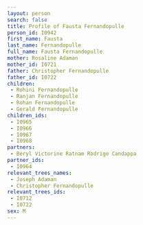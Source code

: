 ```yaml
---
layout: person
search: false
title: Profile of Fausta Fernandopulle
person_id: I0942
first_name: Fausta
last_name: Fernandopulle
full_name: Fausta Fernandopulle
mother: Rosaline Adaman
mother_id: I0721
father: Christopher Fernandopulle
father_id: I0722
children:
 - Rohini Fernandopulle
 - Ranjan Fernandopulle
 - Rohan Fernandopulle
 - Gerald Fernandopulle
children_ids:
 - I0965
 - I0966
 - I0967
 - I0968
partners:
 - Beryl Victorine Ratnam Rodrigo Candappa
partner_ids:
 - I0964
relevant_trees_names:
 - Joseph Adaman
 - Christopher Fernandopulle
relevant_trees_ids:
 - I0712
 - I0722
sex: M
---
```


